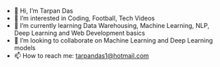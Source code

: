 - 👋 Hi, I’m Tarpan Das
- 👀 I’m interested in Coding, Football, Tech Videos
- 🌱 I’m currently learning Data Warehousing, Machine Learning, NLP, Deep Learning and Web Development basics
- 💞️ I’m looking to collaborate on Machine Learning and Deep Learning models
- 📫 How to reach me: tarpandas1@hotmail.com

<!---
tarpandas/tarpandas is a ✨ special ✨ repository because its `README.md` (this file) appears on your GitHub profile.
You can click the Preview link to take a look at your changes.
--->
